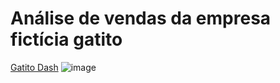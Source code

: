 # Análise de vendas da empresa fictícia gatito

[Gatito Dash](https://app.powerbi.com/view?r=eyJrIjoiOWZlYTBkMjQtMTBkYy00NDlhLWI3YjEtMzk2ZWFjZTBmMWNmIiwidCI6IjBlZTRmOWM4LTljMjctNDE1OS1hNTY2LTY5ZjA3ZmZkMDgyOCJ9)
![image](https://github.com/dsCarneiro/PowerBI1/assets/148643524/273d7519-da88-4e3c-9ba4-101f10d59d24)


